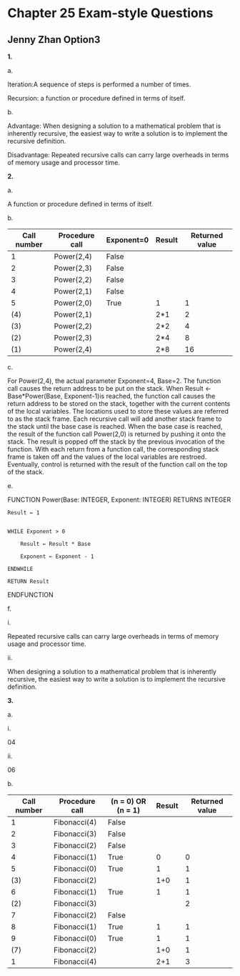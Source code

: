 ﻿# Chapter 25 Exam-style Questions
## Jenny Zhan Option3

**1.**

a.

Iteration:A sequence of steps is performed a number of times.

Recursion: a function or procedure defined in terms of itself.

b.

Advantage: When designing a solution to a mathematical problem that is inherently recursive, the easiest way to write a solution is to implement the recursive definition.

Disadvantage: Repeated recursive calls can carry large overheads in terms of memory usage and processor time.

**2.**

a.

A function or procedure defined in terms of itself.

b.
 
| Call number	| Procedure call	|Exponent=0	| Result	|Returned value	|
| - |---| --|---|----|
| 1             | Power(2,4)		|False		|		|		|
| 2             | Power(2,3)            |False		|		|		|
| 3             | Power(2,2)		|False		|		|		|
| 4             | Power(2,1)		|False		|		|		|
| 5             | Power(2,0)		|True		|1		|1		|
| (4)           | Power(2,1)		|		|2*1		|2		|
| (3)           | Power(2,2)		|		|2*2		|4		|
| (2)           | Power(2,3)		|		|2*4		|8		|
| (1)           | Power(2,4)		|		|2*8		|16		|

c.

For Power(2,4), the actual parameter Exponent=4, Base=2. The function call causes the return address to be put on the stack. When Result ← Base*Power(Base, Exponent-1)is reached, the function call causes the return address to be stored on the stack, together with the current contents of the local variables. The locations used to store these values are referred to as the stack frame. Each recursive call will add another stack frame to the stack until the base case is reached. When the base case is reached, the result of the function call Power(2,0) is returned by pushing it onto the stack. The result is popped off the stack by the previous invocation of the function. With each return from a function call, the corresponding stack frame is taken off and the values of the local variables are restroed. Eventually, control is returned with the result of the function call on the top of the stack.

e.

FUNCTION Power(Base: INTEGER, Exponent: INTEGER) RETURNS INTEGER

	Result ← 1


	WHILE Exponent > 0

		Result ← Result * Base

		Exponent ← Exponent - 1

	ENDWHILE

	RETURN Result

ENDFUNCTION

f.

i.

Repeated recursive calls can carry large overheads in terms of memory usage and processor time.

ii. 

When designing a solution to a mathematical problem that is inherently recursive, the easiest way to write a solution is to implement the recursive definition.
		


**3.**

a.

i.

04

ii.

06

b.

| Call number	| Procedure call|(n = 0) OR (n = 1)	| Result	|Returned value	|
| - |---| --|---|----|
| 1             | Fibonacci(4)	|False			|		|		|
| 2             | Fibonacci(3)	|False			|		|		|
| 3             | Fibonacci(2)	|False			|		|		|
| 4             | Fibonacci(1)	|True			|0		|0		|
| 5             | Fibonacci(0)	|True			|1		|1		|
| (3)		| Fibonacci(2)	|			|1+0		|1		|
| 6		| Fibonacci(1)	|True			|1		|1		|
| (2)		| Fibonacci(3)	|			|		|2		|
| 7		| Fibonacci(2)	|False			|		|		|
| 8		| Fibonacci(1)	|True			|1		|1		|
| 9		| Fibonacci(0)	|True			|1		|1		|
| (7)		| Fibonacci(2)	|			|1+0		|1		|
| 1		| Fibonacci(4)	|			|2+1		|3		|




